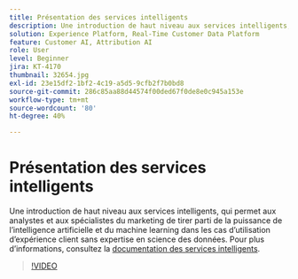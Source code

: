 ```yaml
---
title: Présentation des services intelligents
description: Une introduction de haut niveau aux services intelligents, qui permet aux analystes et aux professionnels du marketing de tirer parti de la puissance de l’intelligence artificielle et du machine learning dans les cas d’utilisation d’expérience client sans expertise en sciences des données.
solution: Experience Platform, Real-Time Customer Data Platform
feature: Customer AI, Attribution AI
role: User
level: Beginner
jira: KT-4170
thumbnail: 32654.jpg
exl-id: 23e15df2-1bf2-4c19-a5d5-9cfb2f7b0bd8
source-git-commit: 286c85aa88d44574f00ded67f0de8e0c945a153e
workflow-type: tm+mt
source-wordcount: '80'
ht-degree: 40%

---
```


# Présentation des services intelligents

Une introduction de haut niveau aux services intelligents, qui permet aux analystes et aux spécialistes du marketing de tirer parti de la puissance de l’intelligence artificielle et du machine learning dans les cas d’utilisation d’expérience client sans expertise en science des données. Pour plus d’informations, consultez la [documentation des services intelligents](https://experienceleague.adobe.com/docs/experience-platform/intelligent-services/home.html?lang=fr).

>[!VIDEO](https://video.tv.adobe.com/v/32654?learn=on&enablevpops)

